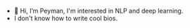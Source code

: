 - 👋 Hi, I’m Peyman, I'm interested in NLP and deep learning.
- I don't know how to write cool bios.

<!---
kiasar/kiasar is a ✨ special ✨ repository because its `README.md` (this file) appears on your GitHub profile.
You can click the Preview link to take a look at your changes.
--->
